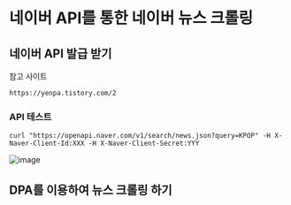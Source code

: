 # 네이버 API를 통한 네이버 뉴스 크롤링

## 네이버 API 발급 받기
참고 사이트

```
https://yenpa.tistory.com/2
```

    
### API 테스트 

```
curl "https://openapi.naver.com/v1/search/news.json?query=KPOP" -H X-Naver-Client-Id:XXX -H X-Naver-Client-Secret:YYY
```

![image](https://github.com/user-attachments/assets/07467bd5-21dd-4e3e-bef1-9a712cffc896)

## DPA를 이용하여 뉴스 크롤링 하기

